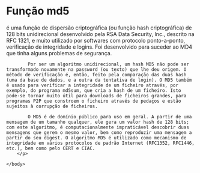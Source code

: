 <!DOCTYPE html>
<html>
	<head>
		<meta charset="utf-8">
	</head>
	<body>
		<h1> Função md5</h1>
		<p>
			é uma função de dispersão criptográfica (ou função hash criptográfica) de 128 bits unidirecional desenvolvido pela RSA Data Security, Inc., descrito na RFC 1321, e muito utilizado por softwares com protocolo ponto-a-ponto, verificação de integridade e logins. Foi desenvolvido para suceder ao MD4 que tinha alguns problemas de segurança.

			Por ser um algoritmo unidirecional, um hash MD5 não pode ser transformado novamente na password (ou texto) que lhe deu origem. O método de verificação é, então, feito pela comparação das duas hash (uma da base de dados, e a outra da tentativa de login). O MD5 também é usado para verificar a integridade de um ficheiro através, por exemplo, do programa md5sum, que cria a hash de um ficheiro. Isto pode-se tornar muito útil para downloads de ficheiros grandes, para programas P2P que constroem o ficheiro através de pedaços e estão sujeitos à corrupção de ficheiros.

			O MD5 é de domínio público para uso em geral. A partir de uma mensagem de um tamanho qualquer, ele gera um valor hash de 128 bits; com este algoritmo, é computacionalmente impraticável descobrir duas mensagens que gerem o mesmo valor, bem como reproduzir uma mensagem a partir do seu digest. O algoritmo MD5 é utilizado como mecanismo de integridade em vários protocolos de padrão Internet (RFC1352, RFC1446, etc.), bem como pelo CERT e CIAC. 
		</p>
		
	</body>
	
</html>
